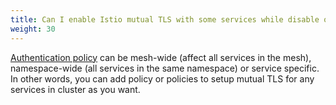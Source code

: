 ```yaml
---
title: Can I enable Istio mutual TLS with some services while disable others in the same cluster?
weight: 30
---
```


[Authentication policy](/docs/concepts/security/#authentication-policies) can be mesh-wide (affect all services in the mesh), namespace-wide (all services in the same namespace) or service specific. In other words, you can add policy or policies to setup mutual TLS for any services in cluster as you want.
